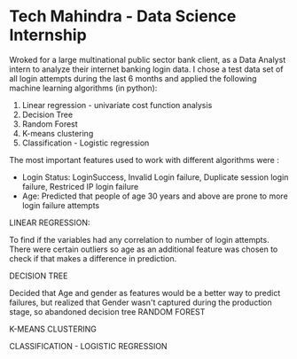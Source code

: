 # Tech Mahindra - Data Science Internship 

Wroked for a large multinational public sector bank client, as a Data Analyst intern to analyze their internet banking login data. I chose a test data set of all login attempts during the last 6 months and applied the following machine learning algorithms (in python):

1) Linear regression - univariate cost function analysis
2) Decision Tree
3) Random Forest
4) K-means clustering
5) Classification - Logistic regression

The most important features used to work with different algorithms were :
- Login Status: LoginSuccess, Invalid Login failure, Duplicate session login failure, Restriced IP login failure
- Age: Predicted that people of age 30 years and above are prone to more login failure attempts

LINEAR REGRESSION:

To find if the variables had any correlation to number of login attempts. There were certain outliers so age as an additional feature was chosen to check if that makes a difference in prediction.

DECISION TREE

Decided that Age and gender as features would be a better way to predict failures, but realized that Gender wasn't captured during the production stage, so abandoned decision tree
RANDOM FOREST

K-MEANS CLUSTERING

CLASSIFICATION - LOGISTIC REGRESSION
